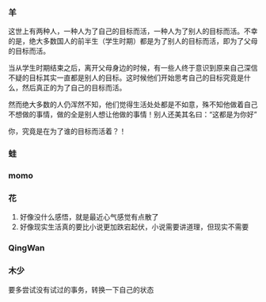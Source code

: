 ### 羊
这世上有两种人，一种人为了自己的目标而活，一种人为了别人的目标而活。不幸的是，绝大多数国人的前半生（学生时期）都是为了别人的目标而活，即为了父母的目标而活。  
  
当从学生时期结束之后，离开父母身边的时候，有一些人终于意识到原来自己深信不疑的目标其实一直都是别人的目标。这时候他们开始思考自己的目标究竟是什么，然后真正的为了自己的目标而活。  
  
然而绝大多数的人仍浑然不知，他们觉得生活处处都是不如意，殊不知他做着自己不想做的事情，做的全是别人想让他做的事情！别人还美其名曰：“这都是为你好”  

你，究竟是在为了谁的目标而活着？！

  
### 蛙

### momo

### 花
1. 好像没什么感悟，就是最近心气感觉有点散了
2. 好像现实生活真的要比小说更加跌宕起伏，小说需要讲道理，但现实不需要

### QingWan

### 木少
要多尝试没有试过的事务，转换一下自己的状态

